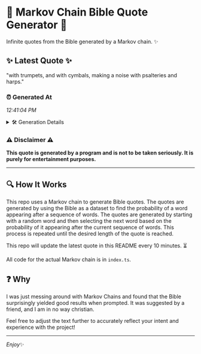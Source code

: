 # 📖 Markov Chain Bible Quote Generator 📖

Infinite quotes from the Bible generated by a Markov chain. ✨

## ✨ Latest Quote ✨
"with trumpets, and with cymbals, making a noise with psalteries and harps."

### ⏰ Generated At
*12:41:04 PM*

<details>
    <summary>🛠️ Generation Details</summary>
    <p>
        <strong>🌱 Seed:</strong> with<br>
        <strong>🔄 Iterations:</strong> 11<br>
        <strong>📜 Context History:</strong><br>[ with ]: trumpets,<br>[ with, trumpets, ]: and<br>[ with, trumpets,, and ]: with<br>[ with, trumpets,, and, with ]: cymbals,<br>[ with, trumpets,, and, with, cymbals, ]: making<br>[ with, trumpets,, and, with, cymbals,, making ]: a<br>[ trumpets,, and, with, cymbals,, making, a ]: noise<br>[ and, with, cymbals,, making, a, noise ]: with<br>[ with, cymbals,, making, a, noise, with ]: psalteries<br>[ cymbals,, making, a, noise, with, psalteries ]: and<br>[ making, a, noise, with, psalteries, and ]: harps.<br>
    </p>
</details>

### ⚠️ Disclaimer ⚠️
**This quote is generated by a program and is not to be taken seriously. It is purely for entertainment purposes.**

---

## 🔍 How It Works

This repo uses a Markov chain to generate Bible quotes. The quotes are generated by using the Bible as a dataset to find the probability of a word appearing after a sequence of words. The quotes are generated by starting with a random word and then selecting the next word based on the probability of it appearing after the current sequence of words. This process is repeated until the desired length of the quote is reached.

This repo will update the latest quote in this README every 10 minutes. ⏳

All code for the actual Markov chain is in `index.ts`.

## ❓ Why

I was just messing around with Markov Chains and found that the Bible surprisingly yielded good results when prompted. 
It was suggested by a friend, and I am in no way christian.

Feel free to adjust the text further to accurately reflect your intent and experience with the project!

---

*Enjoy*✨
